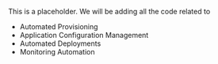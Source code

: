 This is a placeholder. We will be adding all the code related to
   - Automated Provisioning
   - Application Configuration Management
   - Automated Deployments
   - Monitoring Automation